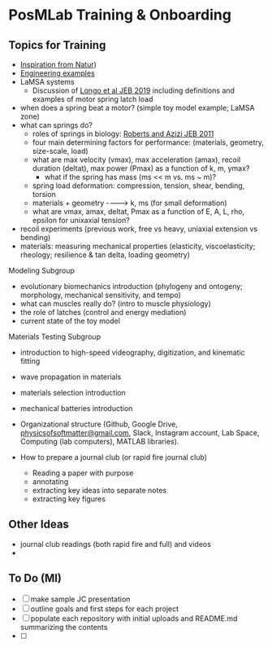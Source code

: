 ﻿# PosMLab Training & Onboarding


## Topics for Training
+ [Inspiration from Natur](organisms.md))
+ [Engineering examples](devices.md)
+ LaMSA systems
    + Discussion of [Longo et al JEB 2019](https://drive.google.com/open?id=1qVMa5j6ePS5s1gtqKgDq5B0CHeS0kLzg) including definitions and examples of motor spring latch load
+ when does a spring beat a motor? (simple toy model example; LaMSA zone)
+ what can springs do? 
    + roles of springs in biology: [Roberts and Azizi JEB 2011](https://drive.google.com/open?id=1IT0M8tKtYCogp_DZB_ffbrGxaPEbItUH)
    + four main determining factors for performance: (materials, geometry, size-scale, load)
    + what are max velocity (vmax), max acceleration (amax), recoil duration (deltat), max power (Pmax) as a function of k, m, ymax?
        - what if the spring has mass (ms << m vs. ms ~ m)?
    + spring load deformation: compression, tension, shear, bending, torsion
    + materials + geometry ----> k, ms (for small deformation)
    + what are vmax, amax, deltat, Pmax as a function of E, A, L, rho, epsilon for unixaxial tension?
+ recoil experiments (previous work, free vs heavy, uniaxial extension vs bending)
+ materials: measuring mechanical properties (elasticity, viscoelasticity; rheology; resilience & tan delta, loading geometry)

Modeling Subgroup
+ evolutionary biomechanics introduction (phylogeny and ontogeny; morphology, mechanical sensitivity, and tempo)
+ what can muscles really do? (intro to muscle  physiology)
+ the role of latches (control and energy mediation)
+ current state of the toy model

Materials Testing Subgroup
+ introduction to high-speed videography, digitization, and kinematic fitting
+ wave propagation in materials
+ materials selection introduction
+ mechanical batteries introduction

+ Organizational structure (Github, Google Drive, physicsofsoftmatter@gmail.com, Slack, Instagram account, Lab Space, Computing (lab computers), MATLAB libraries).

+ How to prepare a journal club (or rapid fire journal club)
    + Reading a paper with purpose
    + annotating
    + extracting key ideas into separate notes
    + extracting key figures


## Other Ideas


+ journal club readings (both rapid fire and full) and videos
+ 

## To Do (MI)

- [ ] make sample JC presentation
- [ ] outline goals and first steps for each project
- [ ] populate each repository with initial uploads and README.md summarizing the contents
- [ ] 
